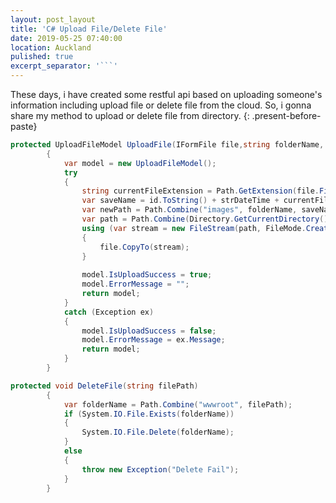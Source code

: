 ```yaml
---
layout: post_layout
title: 'C# Upload File/Delete File'
date: 2019-05-25 07:40:00
location: Auckland
pulished: true
excerpt_separator: '```'
---
```


These days, i have created some restful api based on uploading someone's information including upload file or delete file from the cloud. So, i gonna share my method to upload or delete file from directory.
{: .present-before-paste}

```c#
protected UploadFileModel UploadFile(IFormFile file,string folderName, int id,string strDateTime)
        {
            var model = new UploadFileModel();
            try
            {
                string currentFileExtension = Path.GetExtension(file.FileName);
                var saveName = id.ToString() + strDateTime + currentFileExtension;
                var newPath = Path.Combine("images", folderName, saveName);
                var path = Path.Combine(Directory.GetCurrentDirectory(), "wwwroot", newPath);
                using (var stream = new FileStream(path, FileMode.Create))
                {
                    file.CopyTo(stream);
                }
                
                model.IsUploadSuccess = true;
                model.ErrorMessage = "";
                return model;
            }
            catch (Exception ex)
            {
                model.IsUploadSuccess = false;
                model.ErrorMessage = ex.Message;
                return model;
            }
        }
```

```c#
protected void DeleteFile(string filePath)
        {
            var folderName = Path.Combine("wwwroot", filePath);
            if (System.IO.File.Exists(folderName))
            {
                System.IO.File.Delete(folderName);
            }
            else
            {
                throw new Exception("Delete Fail");
            }
        }
```
